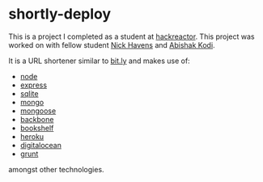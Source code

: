 # shortly-deploy

This is a project I completed as a student at [hackreactor](http://hackreactor.com). This project was worked on with fellow student [Nick Havens](https://github.com/npHavens/) and [Abishak Kodi](https://github.com/abishakkodi).

It is a URL shortener similar to [bit.ly](https://bit.ly) and makes use of:
* [node](https://nodejs.org)
* [express](https://expressjs.com) 
* [sqlite](https://sqlite.org)
* [mongo](https://mongodb.com)
* [mongoose](https://mongoosejs.com)
* [backbone](https://backbonejs.org)
* [bookshelf](https://bookshelfjs.org)
* [heroku](https://heroku.com)
* [digitalocean](https://digitalocean.com)
* [grunt](https://gruntjs.com)

amongst other technologies.

